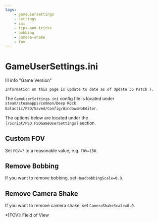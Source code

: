 ```yaml
---
tags:
    - gameusersettings
    - settings
    - ini
    - tips-and-tricks
    - bobbing
    - camera-shake
    - fov
---
```


# GameUserSettings.ini

!!! info "Game Version"

    Information on this page is update to date as of Update 36 Patch 7.

The `GameUserSettings.ini` config file is located under
`steam/steamapps/common/Deep Rock Galactic/FSD/Saved/Config/WindowsNoEditor`.

The options below are located under the `[/Script/FSD.FSDGameUserSettings]` section.

## Custom FOV

Set `FOV=?` to a reasonable value, e.g. `FOV=150`.

## Remove Bobbing

If you want to remove bobbing, set `HeadbobbingScale=0.0`.

## Remove Camera Shake

If you want to remove camera shake, set `CameraShakeScale=0.0`.


*[FOV]: Field of View
